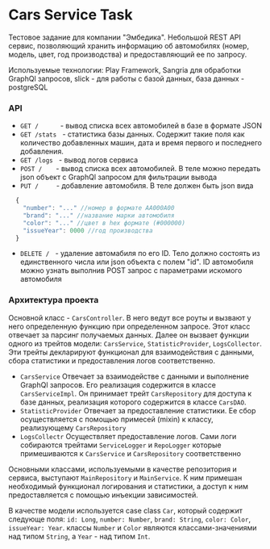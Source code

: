 # Cars Service Task
Тестовое задание для компании "Эмбедика". 
Небольшой REST API сервис, позволяющий хранить информацию об автомобилях (номер, модель, цвет, год производства) и предоставляющий ее по запросу.

Используемые технологии: Play Framework, Sangria для обработки GraphQl запросов, slick - для работы с базой данных, база данных - postgreSQL 

### API
 - `GET /`&nbsp;&nbsp;&nbsp;&nbsp;&nbsp;&nbsp;&nbsp;&nbsp;&nbsp;&nbsp;&nbsp;- вывод списка всех автомобилей в базе в формате JSON
 - `GET /stats`&nbsp;&nbsp;&nbsp;- статистика базы данных. Содержит такие поля как количество добавленных машин, дата и время первого и последнего добавления.
 - `GET /logs`&nbsp;&nbsp;&nbsp;- вывод логов сервиса
 - `POST /`&nbsp;&nbsp;&nbsp;&nbsp;&nbsp;&nbsp;&nbsp;- вывод списка всех автомобилей. В теле можно передать json объект с GraphQl запросом для фильтрации вывода
 - `PUT /`&nbsp;&nbsp;&nbsp;&nbsp;&nbsp;&nbsp;&nbsp;&nbsp;&nbsp;- добавление автомобиля. В теле должен быть json вида 
```js
  {
    "number": "..." //номер в формате AA000A00
    "brand": "..." //название марки автомобиля
    "color": "..." //цвет в hex формате (#000000)
    "issueYear": 0000 //год производства
  }
```
 - `DELETE /`&nbsp;&nbsp;&nbsp;- удаление автомабиля по его ID. Тело должно состоять из единственного числа или json объекта с полем "id". ID автомобиля можно узнать выполнив
 POST запрос с параметрами искомого автомобиля
   

### Архитектура проекта
Основной класс - `CarsController`. В него ведут все роуты и вызвают у него определенную функцию при определенном запросе. Этот класс отвечает за парсинг получаемых данных. 
Далее он вызвает функции одного из трейтов модели: `CarsService`, `StatisticProvider`, `LogsCollector`. Эти трейты декларируют функционал для взаимодействия с данными, 
сбора статистики и предоставления логов соответственно.

- `CarsService` Отвечает за взаимодействе с данными и выполнение GraphQl запросов. Его реализация содержится в классе `CarsServiceImpl`. 
Он принимает трейт `CarsRepository` для доступа к базе данных, реализация которого содержится в классе `CarsDAO`.
- `StatisticProvider` Отвечает за предоставление статистики. Ее сбор осуществляется с помощью примесей (mixin) к классу, реализующему `CarsRepository` 
- `LogsCollectr` Осуществляет предоставление логов. Сами логи собираются трейтами `ServiceLogger` и `RepoLogger` которые примешиваются к `CarsService` и `CarsRepository` соответственно

Основными классами, используемыми в качестве репозитория и сервиса, выступают `MainRepository` и `MainService`. К ним примешан необходимый функционал 
логирования и статистики, а доступ к ним предоставляется с помощью инъекции зависимостей. 

В качестве модели используется case class `Car`, который содержит следующе поля: `id: Long`, `number: Number`, `brand: String`, `color: Color`, `issueYear: Year`.
классы `Number` и `Color` являются классами-значениями над типом `String`, а `Year` - над типом `Int`.

